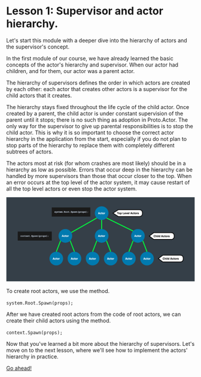 # Lesson 1: Supervisor and actor hierarchy.

Let's start this module with a deeper dive into the hierarchy of actors and the supervisor's concept. 

In the first module of our course, we have already learned the basic concepts of the actor's hierarchy and supervisor. When our actor had children, and for them, our actor was a parent actor.

The hierarchy of supervisors defines the order in which actors are created by each other: each actor that creates other actors is a supervisor for the child actors that it creates.

The hierarchy stays fixed throughout the life cycle of the child actor. Once created by a parent, the child actor is under constant supervision of the parent until it stops; there is no such thing as adoption in Proto.Actor. The only way for the supervisor to give up parental responsibilities is to stop the child actor. This is why it is so important to choose the correct actor hierarchy in the application from the start, especially if you do not plan to stop parts of the hierarchy to replace them with completely different subtrees of actors.

The actors most at risk (for whom crashes are most likely) should be in a hierarchy as low as possible. Errors that occur deep in the hierarchy can be handled by more supervisors than those that occur closer to the top. When an error occurs at the top level of the actor system, it may cause restart of all the top level actors or even stop the actor system.

![](images/4_1_1.png)

To create root actors, we use the method.

`system.Root.Spawn(props);`

After we have created root actors from the code of root actors, we can create their child actors using the method.

`context.Spawn(props);`

Now that you've learned a bit more about the hierarchy of supervisors. Let's move on to the next lesson, where we'll see how to implement the actors' hierarchy in practice.

[Go ahead!](../lesson-2)